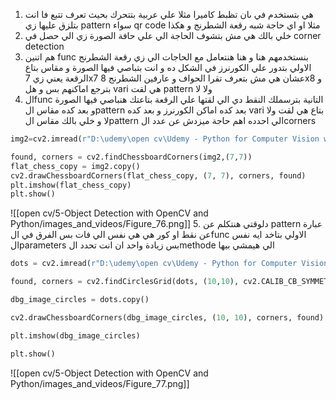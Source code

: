 1. هي بتستخدم في ىان تظبط كاميرا مثلا علي  عربية بتتحرك بحيث تعرف تتبع فا انت بتلزق عليها زي  pattern  سواء qr code  مثلا او اي حاجة شبه رقعة الشطرنج و هكذا
2. خلي بالك هي مش بتشوف الحاجة الي علي حافة الصورة  زي الي حصل في corner detection 
3. هم اتنين func بنستخدمهم هنا و هنا هنتعامل مع الحاجات الي زي رقعة الشطرنج الاولي بتدور علي الكورنرز في الشكل ده و انت بتباصي فيها الصورة و مقاس بتاع الرقعة يعني زي 7x7 عشان هي مش بتعرف تقرا الحواف و عارفين الشطرنج 8x8 و بترجع اماكنهم بس و هل vari  هي لقت pattern  ولا لا
4. الfunc التانية بترسملك النقط دي الي لقتها علي الرقعة بتاعتك هنباصي فيها الصورة و بعد كده مقاس الpattern بعد كده  اماكن الكورنرز  و بعد كده vari بتاع هي لقت ولا لا  و خلي بالك مقاس الpattern الي احدده اهم حاجة ميزدش عن عدد الcorners 
```python
img2=cv2.imread(r"D:\udemy\open cv\Udemy - Python for Computer Vision with OpenCV and Deep Learning 2021-3\1 - Course Overview and Introduction\Computer-Vision-with-Python\DATA\flat_chessboard.png")

found, corners = cv2.findChessboardCorners(img2,(7,7))
flat_chess_copy = img2.copy()
cv2.drawChessboardCorners(flat_chess_copy, (7, 7), corners, found)
plt.imshow(flat_chess_copy)
plt.show()
```
![[open cv/5-Object Detection with OpenCV and Python/images_and_videos/Figure_76.png]]
5. دلوقتي هنتكلم عن pattern عبارة عن نقط او كور هي هي نفس الي فات بس الفرق في الfunc الاولي بتاخد ايه نفس الparameters بس زيادة واحد ان انت تحدد الmethode الي هيمشي بيها
```python
dots = cv2.imread(r"D:\udemy\open cv\Udemy - Python for Computer Vision with OpenCV and Deep Learning 2021-3\1 - Course Overview and Introduction\Computer-Vision-with-Python\DATA\dot_grid.png")

found, corners = cv2.findCirclesGrid(dots, (10,10), cv2.CALIB_CB_SYMMETRIC_GRID)

dbg_image_circles = dots.copy()

cv2.drawChessboardCorners(dbg_image_circles, (10, 10), corners, found)

plt.imshow(dbg_image_circles)

plt.show()
```
![[open cv/5-Object Detection with OpenCV and Python/images_and_videos/Figure_77.png]]